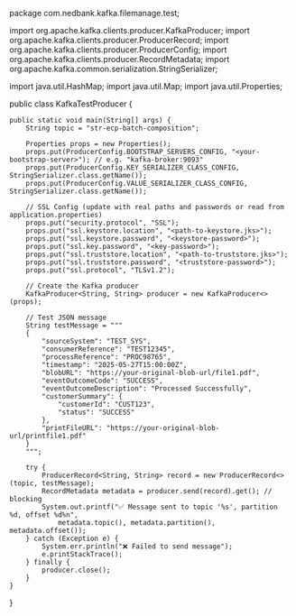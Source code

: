 package com.nedbank.kafka.filemanage.test;

import org.apache.kafka.clients.producer.KafkaProducer;
import org.apache.kafka.clients.producer.ProducerRecord;
import org.apache.kafka.clients.producer.ProducerConfig;
import org.apache.kafka.clients.producer.RecordMetadata;
import org.apache.kafka.common.serialization.StringSerializer;

import java.util.HashMap;
import java.util.Map;
import java.util.Properties;

public class KafkaTestProducer {

    public static void main(String[] args) {
        String topic = "str-ecp-batch-composition";

        Properties props = new Properties();
        props.put(ProducerConfig.BOOTSTRAP_SERVERS_CONFIG, "<your-bootstrap-server>"); // e.g. "kafka-broker:9093"
        props.put(ProducerConfig.KEY_SERIALIZER_CLASS_CONFIG, StringSerializer.class.getName());
        props.put(ProducerConfig.VALUE_SERIALIZER_CLASS_CONFIG, StringSerializer.class.getName());

        // SSL Config (update with real paths and passwords or read from application.properties)
        props.put("security.protocol", "SSL");
        props.put("ssl.keystore.location", "<path-to-keystore.jks>");
        props.put("ssl.keystore.password", "<keystore-password>");
        props.put("ssl.key.password", "<key-password>");
        props.put("ssl.truststore.location", "<path-to-truststore.jks>");
        props.put("ssl.truststore.password", "<truststore-password>");
        props.put("ssl.protocol", "TLSv1.2");

        // Create the Kafka producer
        KafkaProducer<String, String> producer = new KafkaProducer<>(props);

        // Test JSON message
        String testMessage = """
        {
            "sourceSystem": "TEST_SYS",
            "consumerReference": "TEST12345",
            "processReference": "PROC98765",
            "timestamp": "2025-05-27T15:00:00Z",
            "blobURL": "https://your-original-blob-url/file1.pdf",
            "eventOutcomeCode": "SUCCESS",
            "eventOutcomeDescription": "Processed Successfully",
            "customerSummary": {
                "customerId": "CUST123",
                "status": "SUCCESS"
            },
            "printFileURL": "https://your-original-blob-url/printfile1.pdf"
        }
        """;

        try {
            ProducerRecord<String, String> record = new ProducerRecord<>(topic, testMessage);
            RecordMetadata metadata = producer.send(record).get(); // blocking
            System.out.printf("✅ Message sent to topic '%s', partition %d, offset %d%n",
                metadata.topic(), metadata.partition(), metadata.offset());
        } catch (Exception e) {
            System.err.println("❌ Failed to send message");
            e.printStackTrace();
        } finally {
            producer.close();
        }
    }
}

